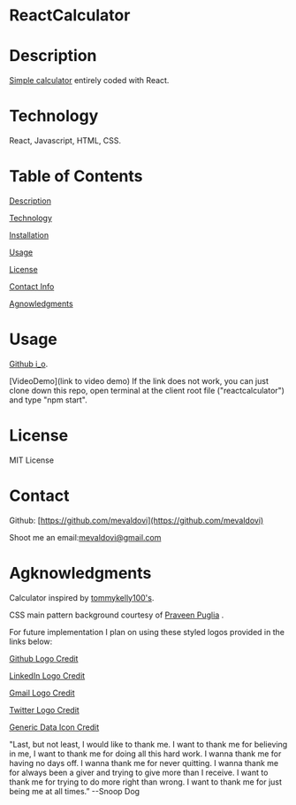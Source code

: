 # ReactCalculator

# Description
[Simple calculator](src/reactcalculator.PNG) entirely coded with React.

# Technology
React, Javascript, HTML, CSS.


# Table of Contents
[Description](https://github.com/mevaldovi/ReactCalculator#Description)


[Technology](https://github.com/mevaldovi/ReactCalculator#Technology)


[Installation](https://github.com/mevaldovi/ReactCalculator#Installation)


[Usage](https://github.com/mevaldovi/ReactCalculator#Usage)


[License](https://github.com/mevaldovi/ReactCalculator#License)


[Contact Info](https://github.com/mevaldovi/ReactCalculator#Contact)


[Agnowledgments](https://github.com/mevaldovi/ReactCalculator#Agknowledgments)


# Usage
[Github i_o](https://mevaldovi.github.io/ReactCalculator). 

[VideoDemo](link to video demo)
If the link does not work, you can just clone down this repo, open terminal at the client root file ("reactcalculator") and type "npm start".

# License
MIT License
# Contact
Github: [https://github.com/mevaldovi](https://github.com/mevaldovi)


Shoot me an email:[mevaldovi@gmail.com](mailto:mevaldovi@gmail.com)
# Agknowledgments

Calculator inspired by [tommykelly100's](https://www.youtube.com/channel/UCBeE2qKffzEzRoWns6RZ8UA). 

CSS main pattern background courtesy of [Praveen Puglia](https://codepen.io/praveenpuglia/pen/vNWpwO) .

For future implementation I plan on using these styled logos provided in the links below:


[Github Logo Credit](https://iconscout.com/icons/social)

[LinkedIn Logo Credit](https://iconscout.com/icons/linkedin)

[Gmail Logo Credit](https://iconscout.com/icons/gmail)

[Twitter Logo Credit](https://iconscout.com/icons/twitter)

[Generic Data Icon Credit](https://cdn2.iconfinder.com/data/icons/leto-blue-ui-generic-2/64/ui-06-512.png")


"Last, but not least, I would like to thank me. I want to thank me for believing in me, I want to thank me for doing all this hard work. I wanna thank me for having no days off. I wanna thank me for never quitting. I wanna thank me for always been a giver and trying to give more than I receive. I want to thank me for trying to do more right than wrong. I want to thank me for just being me at all times.” --Snoop Dog


